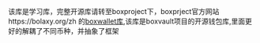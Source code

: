 该库是学习库，完整开源库请转至boxproject下，boxprject官方网站https://bolaxy.org/zh
的[boxwallet库](https://github.com/boxproject/boxwallet),该库是boxvault项目的开源钱包库,里面更好的解耦了不同币种，并抽象了框架

